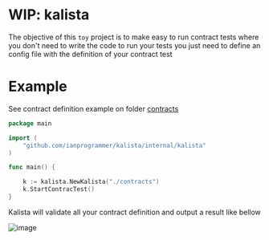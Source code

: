 # WIP: kalista

The objective of this  `toy` project is to make easy to run contract tests 
where you don't need to write the code to run your tests you just need to define an config file with the definition of your contract test

# Example 

See contract definition example on folder [contracts](https://github.com/ianprogrammer/kalista/tree/main/contracts)

```go
package main

import (
	"github.com/ianprogrammer/kalista/internal/kalista"
)

func main() {

	k := kalista.NewKalista("./contracts")
	k.StartContracTest()
}


```
Kalista will validate all your contract definition and output a result like bellow

![image](https://user-images.githubusercontent.com/9167871/132080466-1ca62743-ed35-4caf-81c9-e940ea823a63.png)
